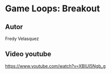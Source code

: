 # Game Loops: Breakout


## Autor

Fredy Velasquez

## Video youtube

https://www.youtube.com/watch?v=XBIUI5Ngb_g
